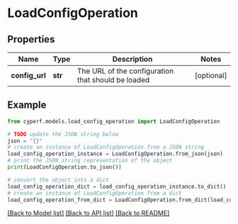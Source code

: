 # LoadConfigOperation


## Properties

Name | Type | Description | Notes
------------ | ------------- | ------------- | -------------
**config_url** | **str** | The URL of the configuration that should be loaded | [optional] 

## Example

```python
from cyperf.models.load_config_operation import LoadConfigOperation

# TODO update the JSON string below
json = "{}"
# create an instance of LoadConfigOperation from a JSON string
load_config_operation_instance = LoadConfigOperation.from_json(json)
# print the JSON string representation of the object
print(LoadConfigOperation.to_json())

# convert the object into a dict
load_config_operation_dict = load_config_operation_instance.to_dict()
# create an instance of LoadConfigOperation from a dict
load_config_operation_from_dict = LoadConfigOperation.from_dict(load_config_operation_dict)
```
[[Back to Model list]](../README.md#documentation-for-models) [[Back to API list]](../README.md#documentation-for-api-endpoints) [[Back to README]](../README.md)


